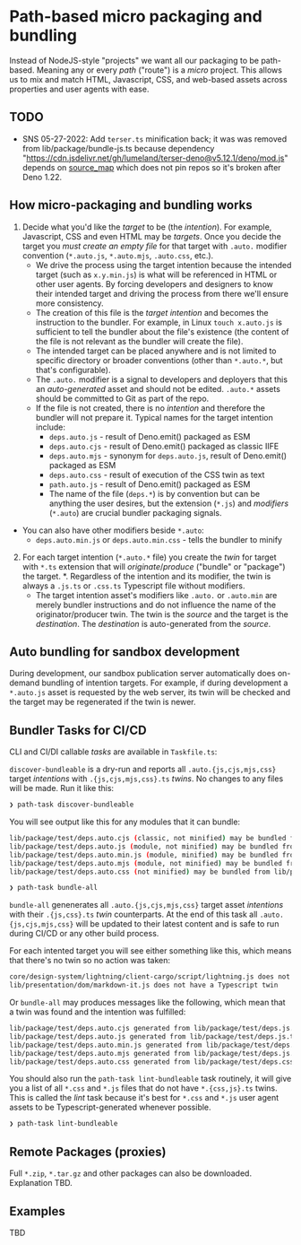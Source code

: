 # Path-based micro packaging and bundling 

Instead of NodeJS-style "projects" we want all our packaging to be path-based. Meaning any or every _path_ ("route") is a _micro_ project. This allows us to mix and match HTML, Javascript, CSS, and web-based assets across properties and user agents with ease.

## TODO

* SNS 05-27-2022: Add `terser.ts` minification back; it was was removed from lib/package/bundle-js.ts because dependency "https://cdn.jsdelivr.net/gh/lumeland/terser-deno@v5.12.1/deno/mod.js" depends on [source_map](https://deno.land/x/source_map@0.7.4/mod.js) which does not pin repos so it's broken after Deno 1.22.

## How micro-packaging and bundling works

1. Decide what you'd like the _target_ to be (the _intention_). For example, Javascript, CSS and even HTML may be _targets_. Once you decide the target you *must create an empty file* for that target with `.auto.` modifier convention (`*.auto.js`, `*.auto.mjs`, `.auto.css`, etc.). 
   * We drive the process using the target intention because the intended target (such as `x.y.min.js`) is what will be referenced in HTML or other user agents. By forcing developers and designers to know their intended target and driving the process from there we'll ensure more consistency.
   * The creation of this file is the _target intention_ and becomes the instruction to the bundler. For example, in Linux `touch x.auto.js` is sufficient to tell the bundler about the file's existence (the content of the file is not relevant as the bundler will create the file).
   * The intended target can be placed anywhere and is not limited to specific directory or broader conventions (other than `*.auto.*`, but that's configurable).
   * The `.auto.` modifier is a signal to developers and deployers that this an _auto-generated_ asset and should not be edited. `.auto.*` assets should be committed to Git as part of the repo.
   * If the file is not created, there is no _intention_ and therefore the bundler will not prepare it. Typical names for the target intention include:
     *  `deps.auto.js` - result of Deno.emit() packaged as ESM
     *  `deps.auto.cjs` - result of Deno.emit() packaged as classic IIFE
     *  `deps.auto.mjs` - synonym for `deps.auto.js`, result of Deno.emit() packaged as ESM
     *  `deps.auto.css` - result of execution of the CSS twin as text
     *  `path.auto.js` - result of Deno.emit() packaged as ESM
     *  The name of the file (`deps.*`) is by convention but can be anything the user desires, but the extension (`*.js`) and _modifiers_ (`*.auto`) are crucial bundler packaging signals.
  *  You can also have other modifiers beside `*.auto`:
     *  `deps.auto.min.js` or `deps.auto.min.css` - tells the bundler to minify
2. For each target intention (`*.auto.*` file) you create the _twin_ for target with `*.ts` extension that will _originate_/_produce_ ("bundle" or "package") the target. 
   *. Regardless of the intention and its modifier, the twin is always a `.js.ts` or `.css.ts` Typescript file without modifiers. 
   * The target intention asset's modifiers like `.auto.` or `.auto.min` are merely bundler instructions and do not influence the name of the originator/producer twin. The twin is the _source_ and the target is the _destination_. The _destination_ is auto-generated from the _source_.

## Auto bundling for sandbox development

During development, our sandbox publication server automatically does on-demand bundling of intention targets. For example, if during development a `*.auto.js` asset is requested by the web server, its twin will be checked and the target may be regenerated if the twin is newer. 

## Bundler Tasks for CI/CD

CLI and CI/DI callable _tasks_ are available in `Taskfile.ts`:

`discover-bundleable` is a dry-run and reports all `.auto.{js,cjs,mjs,css}` target _intentions_ with `.{js,cjs,mjs,css}.ts` _twins_. No changes to any files will be made. Run it like this:

```bash
❯ path-task discover-bundleable
```

You will see output like this for any modules that it can bundle:

```bash
lib/package/test/deps.auto.cjs (classic, not minified) may be bundled from lib/package/test/deps.js.ts
lib/package/test/deps.auto.js (module, not minified) may be bundled from lib/package/test/deps.js.ts
lib/package/test/deps.auto.min.js (module, minified) may be bundled from lib/package/test/deps.js.ts
lib/package/test/deps.auto.mjs (module, not minified) may be bundled from lib/package/test/deps.js.ts
lib/package/test/deps.auto.css (not minified) may be bundled from lib/package/test/deps.css.ts
```

```bash
❯ path-task bundle-all
```

`bundle-all` genenerates all `.auto.{js,cjs,mjs,css}` target asset _intentions_ with their `.{js,css}.ts` _twin_ counterparts. At the end of this task all `.auto.{js,cjs,mjs,css}` will be updated to their latest content and is safe to run during CI/CD or any other build process. 

For each intented target you will see either something like this, which means that there's no twin so no action was taken:

```bash
core/design-system/lightning/client-cargo/script/lightning.js does not have a Typescript twin
lib/presentation/dom/markdown-it.js does not have a Typescript twin
```

Or `bundle-all` may produces messages like the following, which mean that a twin was found and the intention was fulfilled:

```bash
lib/package/test/deps.auto.cjs generated from lib/package/test/deps.js.ts
lib/package/test/deps.auto.js generated from lib/package/test/deps.js.ts
lib/package/test/deps.auto.min.js generated from lib/package/test/deps.js.ts
lib/package/test/deps.auto.mjs generated from lib/package/test/deps.js.ts
lib/package/test/deps.auto.css generated from lib/package/test/deps.css.ts
```

You should also run the `path-task lint-bundleable` task routinely, it will give you a list of all `*.css` and `*.js` files that do not have `*.{css,js}.ts` twins. This is called the _lint_ task because it's best for `*.css` and `*.js` user agent assets to be Typescript-generated whenever possible.

```bash
❯ path-task lint-bundleable
```

## Remote Packages (proxies)

Full `*.zip`, `*.tar.gz` and other packages can also be downloaded.
Explanation TBD.

## Examples

TBD